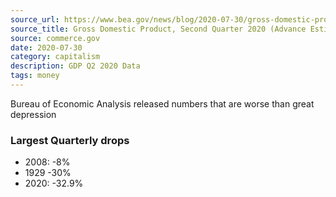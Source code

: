 ```yaml
---
source_url: https://www.bea.gov/news/blog/2020-07-30/gross-domestic-product-second-quarter-2020-advance-estimate-and-annual-update
source_title: Gross Domestic Product, Second Quarter 2020 (Advance Estimate) and Annual Update
source: commerce.gov
date: 2020-07-30
category: capitalism
description: GDP Q2 2020 Data
tags: money
---
```


Bureau of Economic Analysis released numbers that are worse than great depression

### Largest Quarterly drops

- 2008: -8%
- 1929 -30%
- 2020: -32.9%